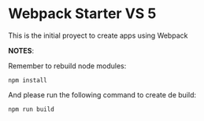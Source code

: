 # Webpack Starter VS 5

This is the initial proyect to create apps using Webpack

**NOTES**:

Remember to rebuild node modules:

```
npm install
```

And please run the following command to create de build:

```
npm run build
```